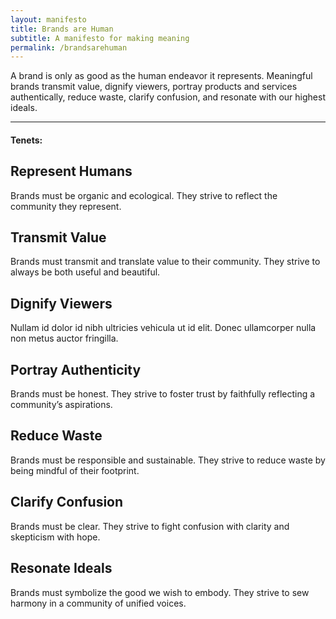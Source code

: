 ```yaml
---
layout: manifesto
title: Brands are Human
subtitle: A manifesto for making meaning
permalink: /brandsarehuman
---
```


A brand is only as good as the human endeavor it represents. Meaningful brands transmit value, dignify viewers, portray products and services authentically, reduce waste, clarify confusion, and resonate with our highest ideals.

---

#### Tenets:


## Represent Humans
Brands must be organic and ecological. They strive to reflect the community they represent.

## Transmit Value
Brands must transmit and translate value to their community. They strive to always be both useful and beautiful.

## Dignify Viewers
Nullam id dolor id nibh ultricies vehicula ut id elit. Donec ullamcorper nulla non metus auctor fringilla.

## Portray Authenticity
Brands must be honest. They strive to foster trust by faithfully reflecting a community’s aspirations.

## Reduce Waste
Brands must be responsible and sustainable. They strive to reduce waste by being mindful of their footprint.
 
## Clarify Confusion
Brands must be clear. They strive to fight confusion with clarity and skepticism with hope.

## Resonate Ideals
Brands must symbolize the good we wish to embody. They strive to sew harmony in a community of unified voices.
